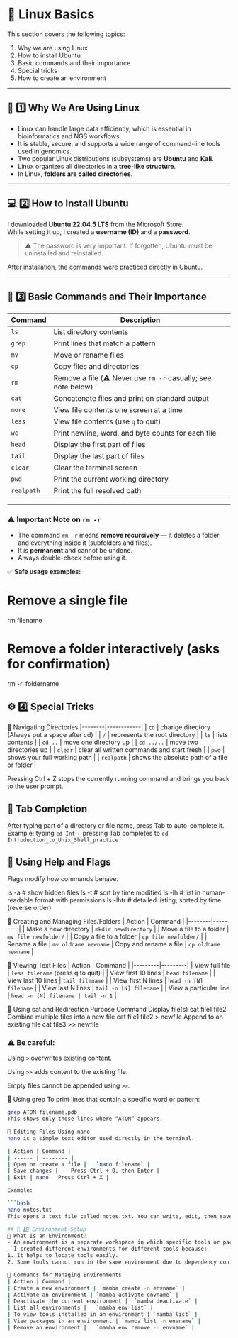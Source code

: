 # 🧠 Linux Basics

This section covers the following topics:
1. Why we are using Linux  
2. How to install Ubuntu  
3. Basic commands and their importance  
4. Special tricks  
5. How to create an environment  

---

## 🧩 1️⃣ Why We Are Using Linux
- Linux can handle large data efficiently, which is essential in bioinformatics and NGS workflows.  
- It is stable, secure, and supports a wide range of command-line tools used in genomics.  
- Two popular Linux distributions (subsystems) are **Ubuntu** and **Kali**.  
- Linux organizes all directories in a **tree-like structure**.  
- In Linux, **folders are called directories**.  

---

## 💻 2️⃣ How to Install Ubuntu
I downloaded **Ubuntu 22.04.5 LTS** from the Microsoft Store.  
While setting it up, I created a **username (ID)** and a **password**.  

> ⚠️ The password is very important. If forgotten, Ubuntu must be uninstalled and reinstalled.  

After installation, the commands were practiced directly in Ubuntu.

---

## 📘 3️⃣ Basic Commands and Their Importance

| Command | Description |
|----------|-------------|
| `ls` | List directory contents |
| `grep` | Print lines that match a pattern |
| `mv` | Move or rename files |
| `cp` | Copy files and directories |
| `rm` | Remove a file (⚠️ Never use `rm -r` casually; see note below) |
| `cat` | Concatenate files and print on standard output |
| `more` | View file contents one screen at a time |
| `less` | View file contents (use `q` to quit) |
| `wc` | Print newline, word, and byte counts for each file |
| `head` | Display the first part of files |
| `tail` | Display the last part of files |
| `clear` | Clear the terminal screen |
| `pwd` | Print the current working directory |
| `realpath` | Print the full resolved path |

---

### ⚠️ Important Note on `rm -r`
- The command `rm -r` means **remove recursively** — it deletes a folder and everything inside it (subfolders and files).  
- It is **permanent** and cannot be undone.  
- Always double-check before using it.  


✅ **Safe usage examples:**  


# Remove a single file
rm filename

# Remove a folder interactively (asks for confirmation)
rm -ri foldername

## ⚙️ 4️⃣  Special Tricks
🔹 Navigating Directories
|--------|------------|
| `cd` | change directory (Always put a space after cd) |
| `/` | represents the root directory |
| `ls` | lists contents |
| `cd ..` | move one directory up |
| `cd ../..` | move two directories up |
| `clear` | clear all written commands and start fresh |
| `pwd` | shows your full working path |
| `realpath` | shows the absolute path of a file or folder |

Pressing Ctrl + Z stops the currently running command and brings you back to the user prompt.

## 🔹 Tab Completion
After typing part of a directory or file name, press Tab to auto-complete it.
Example: typing `cd Int` + pressing Tab completes to
`cd Introduction_to_Unix_Shell_practice`

## 🔹 Using Help and Flags
Flags modify how commands behave.

ls -a     # show hidden files
ls -t     # sort by time modified
ls -lh    # list in human-readable format with permissions
ls -lhtr  # detailed listing, sorted by time (reverse order)

🔹 Creating and Managing Files/Folders
| Action | Command |
|--------|----------|
| Make a new directory | `mkdir newdirectory` | 
| Move a file to a folder |	`mv file newfolder/` |
| Copy a file to a folder |	`cp file newfolder/` |
| Rename a file |	`mv oldname newname` |
 Copy and rename a file |	`cp oldname newname` |

🔹 Viewing Text Files
| Action | Command |
|---------|---------|
| View full file |	`less filename` (press q to quit) |
| View first 10 lines |	`head filename` |
| View last 10 lines |	`tail filename` |
| View first N lines |	`head -n [N] filename` |
| View last N lines |	`tail -n [N] filename` |
| View a particular line |	`head -n [N] filename | tail -n 1` |

🔹 Using cat and Redirection
Purpose	Command
Display file(s)	cat file1 file2
Combine multiple files into a new file	cat file1 file2 > newfile
Append to an existing file	cat file3 >> newfile

### ⚠️ Be careful:

Using `>` overwrites existing content.

Using `>>` adds content to the existing file.

Empty files cannot be appended using `>>`.

🔹 Using grep
To print lines that contain a specific word or pattern:

```bash
grep ATOM filename.pdb
This shows only those lines where “ATOM” appears.

🔹 Editing Files Using nano
nano is a simple text editor used directly in the terminal.

| Action | Command |
| ------ | -------- |
| Open or create a file |	`nano filename` |
| Save changes |	Press Ctrl + O, then Enter |
| Exit | nano	Press Ctrl + X |

Example:

```bash
nano notes.txt
This opens a text file called notes.txt. You can write, edit, then save and close it.

## 🌿 5️⃣ Environment Setup
🔹 What Is an Environment?
- An environment is a separate workspace in which specific tools or packages are installed.
- I created different environments for different tools because:
1. It helps to locate tools easily.
2. Some tools cannot run in the same environment due to dependency conflicts.

🔹 Commands for Managing Environments
| Action | Command |
| Create a new environment | `mamba create -n envname` |
| Activate an environment |	`mamba activate envname` |
| Deactivate the current environment |	`mamba deactivate` |
| List all environments |	`mamba env list` |
| To view tools installed in an environment | `mamba list` |
| View packages in an environment |	`mamba list -n envname` |
| Remove an environment |	`mamba env remove -n envname` | 

